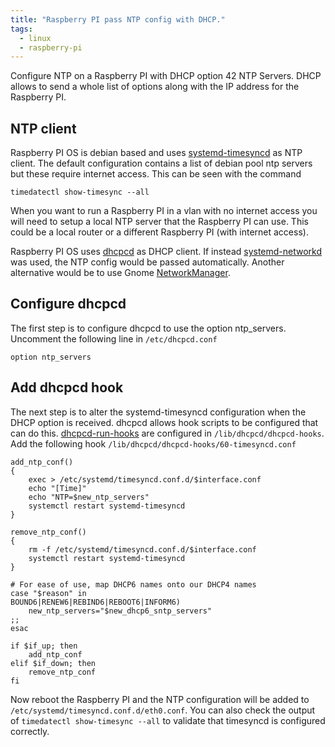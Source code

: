```yaml
---
title: "Raspberry PI pass NTP config with DHCP."
tags:
  - linux
  - raspberry-pi
---
```


Configure NTP on a Raspberry PI with DHCP option 42 NTP Servers.
DHCP allows to send a whole list of options along with the IP address for the Raspberry PI.

## NTP client

Raspberry PI OS is debian based and uses [systemd-timesyncd](https://wiki.archlinux.org/index.php/systemd-timesyncd) as NTP client. 
The default configuration contains a list of debian pool ntp servers but these require internet access.
This can be seen with the command

```
timedatectl show-timesync --all
```

When you want to run a Raspberry PI in a vlan with no internet access you will need to setup a local NTP server that the Raspberry PI can use.
This could be a local router or a different Raspberry PI (with internet access).

Raspberry PI OS uses [dhcpcd](https://www.daemon-systems.org/man/dhcpcd.8.html) as DHCP client. 
If instead [systemd-networkd](https://wiki.archlinux.org/index.php/systemd-networkd) was used, the NTP config would be passed automatically. 
Another alternative would be to use Gnome [NetworkManager](https://wiki.archlinux.org/index.php/NetworkManager).

## Configure dhcpcd

The first step is to configure dhcpcd to use the option ntp_servers. 
Uncomment the following line in `/etc/dhcpcd.conf`

```
option ntp_servers
```

## Add dhcpcd hook

The next step is to alter the systemd-timesyncd configuration when the DHCP option is received.
dhcpcd allows hook scripts to be configured that can do this.
[dhcpcd-run-hooks](https://www.daemon-systems.org/man/dhcpcd-run-hooks.8.html) are configured in `/lib/dhcpcd/dhcpcd-hooks`.
Add the following hook `/lib/dhcpcd/dhcpcd-hooks/60-timesyncd.conf`

```
add_ntp_conf()
{
    exec > /etc/systemd/timesyncd.conf.d/$interface.conf
    echo "[Time]"
    echo "NTP=$new_ntp_servers"
    systemctl restart systemd-timesyncd
}

remove_ntp_conf() 
{
    rm -f /etc/systemd/timesyncd.conf.d/$interface.conf
    systemctl restart systemd-timesyncd
}

# For ease of use, map DHCP6 names onto our DHCP4 names
case "$reason" in
BOUND6|RENEW6|REBIND6|REBOOT6|INFORM6)
	new_ntp_servers="$new_dhcp6_sntp_servers"
;;
esac

if $if_up; then
	add_ntp_conf
elif $if_down; then
	remove_ntp_conf
fi
```

Now reboot the Raspberry PI and the NTP configuration will be added to `/etc/systemd/timesyncd.conf.d/eth0.conf`. 
You can also check the output of `timedatectl show-timesync --all` to validate that timesyncd is configured correctly. 

